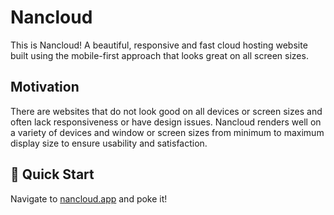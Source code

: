 # Nancloud 

This is Nancloud! A beautiful, responsive and fast cloud hosting website built using the mobile-first approach that looks great on all screen sizes.

## Motivation

There are websites that do not look good on all devices or screen sizes and often lack responsiveness or have design issues. Nancloud renders well on a variety of devices and window or screen sizes from minimum to maximum display size to ensure usability and satisfaction.

## 🚀 Quick Start

Navigate to [nancloud.app](https://nancloud.vercel.app/) and poke it!

